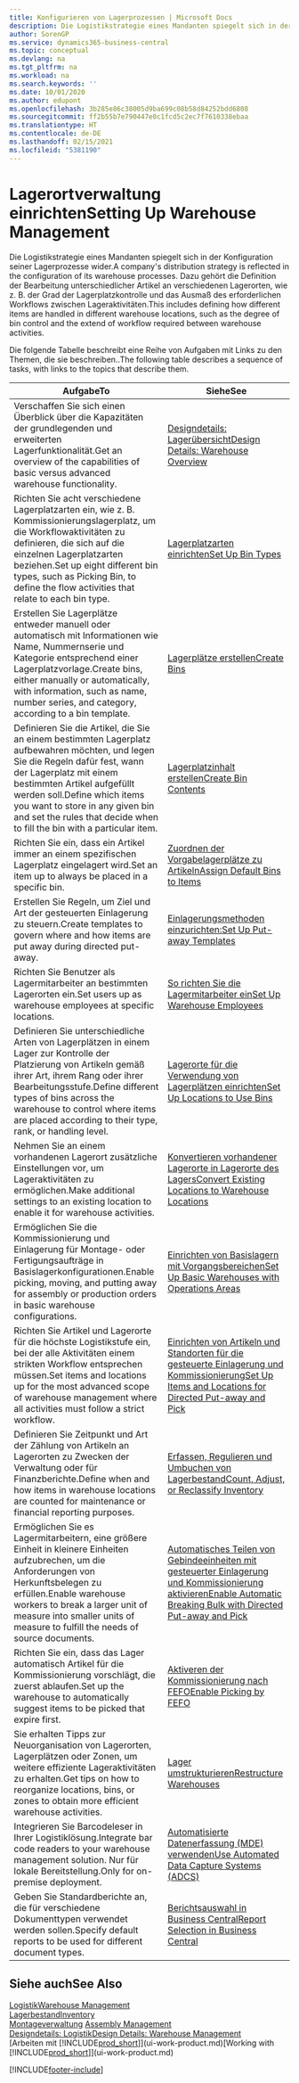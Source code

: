 ```yaml
---
title: Konfigurieren von Lagerprozessen | Microsoft Docs
description: Die Logistikstrategie eines Mandanten spiegelt sich in der Konfiguration seiner Lagerprozesse wider. Dazu gehört die Definition der Bearbeitung unterschiedlicher Artikel an verschiedenen Lagerorten, wie z. B. der Grad der Lagerplatzkontrolle und das Ausmaß des erforderlichen Workflows zwischen Lageraktivitäten.
author: SorenGP
ms.service: dynamics365-business-central
ms.topic: conceptual
ms.devlang: na
ms.tgt_pltfrm: na
ms.workload: na
ms.search.keywords: ''
ms.date: 10/01/2020
ms.author: edupont
ms.openlocfilehash: 3b285e86c38005d9ba699c08b58d84252bdd6808
ms.sourcegitcommit: ff2b55b7e790447e0c1fcd5c2ec7f7610338ebaa
ms.translationtype: HT
ms.contentlocale: de-DE
ms.lasthandoff: 02/15/2021
ms.locfileid: "5381190"
---
```

# <a name="setting-up-warehouse-management"></a><span data-ttu-id="42338-104">Lagerortverwaltung einrichten</span><span class="sxs-lookup"><span data-stu-id="42338-104">Setting Up Warehouse Management</span></span>
<span data-ttu-id="42338-105">Die Logistikstrategie eines Mandanten spiegelt sich in der Konfiguration seiner Lagerprozesse wider.</span><span class="sxs-lookup"><span data-stu-id="42338-105">A company's distribution strategy is reflected in the configuration of its warehouse processes.</span></span> <span data-ttu-id="42338-106">Dazu gehört die Definition der Bearbeitung unterschiedlicher Artikel an verschiedenen Lagerorten, wie z. B. der Grad der Lagerplatzkontrolle und das Ausmaß des erforderlichen Workflows zwischen Lageraktivitäten.</span><span class="sxs-lookup"><span data-stu-id="42338-106">This includes defining how different items are handled in different warehouse locations, such as the degree of bin control and the extend of workflow required between warehouse activities.</span></span>  

 <span data-ttu-id="42338-107">Die folgende Tabelle beschreibt eine Reihe von Aufgaben mit Links zu den Themen, die sie beschreiben..</span><span class="sxs-lookup"><span data-stu-id="42338-107">The following table describes a sequence of tasks, with links to the topics that describe them.</span></span>   

|<span data-ttu-id="42338-108">**Aufgabe**</span><span class="sxs-lookup"><span data-stu-id="42338-108">**To**</span></span>|<span data-ttu-id="42338-109">**Siehe**</span><span class="sxs-lookup"><span data-stu-id="42338-109">**See**</span></span>|  
|------------|-------------|  
|<span data-ttu-id="42338-110">Verschaffen Sie sich einen Überblick über die Kapazitäten der grundlegenden und erweiterten Lagerfunktionalität.</span><span class="sxs-lookup"><span data-stu-id="42338-110">Get an overview of the capabilities of basic versus advanced warehouse functionality.</span></span>|[<span data-ttu-id="42338-111">Designdetails: Lagerübersicht</span><span class="sxs-lookup"><span data-stu-id="42338-111">Design Details: Warehouse Overview</span></span>](design-details-warehouse-overview.md)|  
|<span data-ttu-id="42338-112">Richten Sie acht verschiedene Lagerplatzarten ein, wie z. B. Kommissionierungslagerplatz, um die Workflowaktivitäten zu definieren, die sich auf die einzelnen Lagerplatzarten beziehen.</span><span class="sxs-lookup"><span data-stu-id="42338-112">Set up eight different bin types, such as Picking Bin, to define the flow activities that relate to each bin type.</span></span>|[<span data-ttu-id="42338-113">Lagerplatzarten einrichten</span><span class="sxs-lookup"><span data-stu-id="42338-113">Set Up Bin Types</span></span>](warehouse-how-to-set-up-bin-types.md)|  
|<span data-ttu-id="42338-114">Erstellen Sie Lagerplätze entweder manuell oder automatisch mit Informationen wie Name, Nummernserie und Kategorie entsprechend einer Lagerplatzvorlage.</span><span class="sxs-lookup"><span data-stu-id="42338-114">Create bins, either manually or automatically, with information, such as name, number series, and category, according to a bin template.</span></span>|[<span data-ttu-id="42338-115">Lagerplätze erstellen</span><span class="sxs-lookup"><span data-stu-id="42338-115">Create Bins</span></span>](warehouse-how-to-create-individual-bins.md)|  
|<span data-ttu-id="42338-116">Definieren Sie die Artikel, die Sie an einem bestimmten Lagerplatz aufbewahren möchten, und legen Sie die Regeln dafür fest, wann der Lagerplatz mit einem bestimmten Artikel aufgefüllt werden soll.</span><span class="sxs-lookup"><span data-stu-id="42338-116">Define which items you want to store in any given bin and set the rules that decide when to fill the bin with a particular item.</span></span>|[<span data-ttu-id="42338-117">Lagerplatzinhalt erstellen</span><span class="sxs-lookup"><span data-stu-id="42338-117">Create Bin Contents</span></span>](warehouse-how-to-set-up-bin-contents.md)|  
|<span data-ttu-id="42338-118">Richten Sie ein, dass ein Artikel immer an einem spezifischen Lagerplatz eingelagert wird.</span><span class="sxs-lookup"><span data-stu-id="42338-118">Set an item up to always be placed in a specific bin.</span></span>|[<span data-ttu-id="42338-119">Zuordnen der Vorgabelagerplätze zu Artikeln</span><span class="sxs-lookup"><span data-stu-id="42338-119">Assign Default Bins to Items</span></span>](warehouse-how-to-assign-default-bins-to-items.md)|
|<span data-ttu-id="42338-120">Erstellen Sie Regeln, um Ziel und Art der gesteuerten Einlagerung zu steuern.</span><span class="sxs-lookup"><span data-stu-id="42338-120">Create templates to govern where and how items are put away during directed put-away.</span></span>|[<span data-ttu-id="42338-121">Einlagerungsmethoden einzurichten:</span><span class="sxs-lookup"><span data-stu-id="42338-121">Set Up Put-away Templates</span></span>](warehouse-how-to-set-up-put-away-templates.md)|
|<span data-ttu-id="42338-122">Richten Sie Benutzer als Lagermitarbeiter an bestimmten Lagerorten ein.</span><span class="sxs-lookup"><span data-stu-id="42338-122">Set users up as warehouse employees at specific locations.</span></span>|[<span data-ttu-id="42338-123">So richten Sie die Lagermitarbeiter ein</span><span class="sxs-lookup"><span data-stu-id="42338-123">Set Up Warehouse Employees</span></span>](warehouse-how-to-set-up-warehouse-employees.md)|
|<span data-ttu-id="42338-124">Definieren Sie unterschiedliche Arten von Lagerplätzen in einem Lager zur Kontrolle der Platzierung von Artikeln gemäß ihrer Art, ihrem Rang oder ihrer Bearbeitungsstufe.</span><span class="sxs-lookup"><span data-stu-id="42338-124">Define different types of bins across the warehouse to control where items are placed according to their type, rank, or handling level.</span></span>|[<span data-ttu-id="42338-125">Lagerorte für die Verwendung von Lagerplätzen einrichten</span><span class="sxs-lookup"><span data-stu-id="42338-125">Set Up Locations to Use Bins</span></span>](warehouse-how-to-set-up-locations-to-use-bins.md)|
|<span data-ttu-id="42338-126">Nehmen Sie an einem vorhandenen Lagerort zusätzliche Einstellungen vor, um Lageraktivitäten zu ermöglichen.</span><span class="sxs-lookup"><span data-stu-id="42338-126">Make additional settings to an existing location to enable it for warehouse activities.</span></span>|[<span data-ttu-id="42338-127">Konvertieren vorhandener Lagerorte in Lagerorte des Lagers</span><span class="sxs-lookup"><span data-stu-id="42338-127">Convert Existing Locations to Warehouse Locations</span></span>](warehouse-how-to-convert-existing-locations-to-warehouse-locations.md)|
|<span data-ttu-id="42338-128">Ermöglichen Sie die Kommissionierung und Einlagerung für Montage- oder Fertigungsaufträge in Basislagerkonfigurationen.</span><span class="sxs-lookup"><span data-stu-id="42338-128">Enable picking, moving, and putting away for assembly or production orders in basic warehouse configurations.</span></span>|[<span data-ttu-id="42338-129">Einrichten von Basislagern mit Vorgangsbereichen</span><span class="sxs-lookup"><span data-stu-id="42338-129">Set Up Basic Warehouses with Operations Areas</span></span>](warehouse-how-to-set-up-basic-warehouses-with-operations-areas.md)|  
|<span data-ttu-id="42338-130">Richten Sie Artikel und Lagerorte für die höchste Logistikstufe ein, bei der alle Aktivitäten einem strikten Workflow entsprechen müssen.</span><span class="sxs-lookup"><span data-stu-id="42338-130">Set items and locations up for the most advanced scope of warehouse management where all activities must follow a strict workflow.</span></span>|[<span data-ttu-id="42338-131">Einrichten von Artikeln und Standorten für die gesteuerte Einlagerung und Kommissionierung</span><span class="sxs-lookup"><span data-stu-id="42338-131">Set Up Items and Locations for Directed Put-away and Pick</span></span>](warehouse-how-to-set-up-items-for-directed-put-away-and-pick.md)|  
|<span data-ttu-id="42338-132">Definieren Sie Zeitpunkt und Art der Zählung von Artikeln an Lagerorten zu Zwecken der Verwaltung oder für Finanzberichte.</span><span class="sxs-lookup"><span data-stu-id="42338-132">Define when and how items in warehouse locations are counted for maintenance or financial reporting purposes.</span></span>|[<span data-ttu-id="42338-133">Erfassen, Regulieren und Umbuchen von Lagerbestand</span><span class="sxs-lookup"><span data-stu-id="42338-133">Count, Adjust, or Reclassify Inventory</span></span>](inventory-how-count-adjust-reclassify.md)|
|<span data-ttu-id="42338-134">Ermöglichen Sie es Lagermitarbeitern, eine größere Einheit in kleinere Einheiten aufzubrechen, um die Anforderungen von Herkunftsbelegen zu erfüllen.</span><span class="sxs-lookup"><span data-stu-id="42338-134">Enable warehouse workers to break a larger unit of measure into smaller units of measure to fulfill the needs of source documents.</span></span>|[<span data-ttu-id="42338-135">Automatisches Teilen von Gebindeeinheiten mit gesteuerter Einlagerung und Kommissionierung aktivieren</span><span class="sxs-lookup"><span data-stu-id="42338-135">Enable Automatic Breaking Bulk with Directed Put-away and Pick</span></span>](warehouse-enable-automatic-breaking-bulk-with-directed-put-away-and-pick.md)|  
|<span data-ttu-id="42338-136">Richten Sie ein, dass das Lager automatisch Artikel für die Kommissionierung vorschlägt, die zuerst ablaufen.</span><span class="sxs-lookup"><span data-stu-id="42338-136">Set up the warehouse to automatically suggest items to be picked that expire first.</span></span>|[<span data-ttu-id="42338-137">Aktiveren der Kommissionierung nach FEFO</span><span class="sxs-lookup"><span data-stu-id="42338-137">Enable Picking by FEFO</span></span>](warehouse-picking-by-fefo.md)|
|<span data-ttu-id="42338-138">Sie erhalten Tipps zur Neuorganisation von Lagerorten, Lagerplätzen oder Zonen, um weitere effiziente Lageraktivitäten zu erhalten.</span><span class="sxs-lookup"><span data-stu-id="42338-138">Get tips on how to reorganize locations, bins, or zones to obtain more efficient warehouse activities.</span></span>|[<span data-ttu-id="42338-139">Lager umstrukturieren</span><span class="sxs-lookup"><span data-stu-id="42338-139">Restructure Warehouses</span></span>](warehouse-how-to-restructure-warehouses.md)|
|<span data-ttu-id="42338-140">Integrieren Sie Barcodeleser in Ihrer Logistiklösung.</span><span class="sxs-lookup"><span data-stu-id="42338-140">Integrate bar code readers to your warehouse management solution.</span></span> <span data-ttu-id="42338-141">Nur für lokale Bereitstellung.</span><span class="sxs-lookup"><span data-stu-id="42338-141">Only for on-premise deployment.</span></span>|[<span data-ttu-id="42338-142">Automatisierte Datenerfassung (MDE) verwenden</span><span class="sxs-lookup"><span data-stu-id="42338-142">Use Automated Data Capture Systems (ADCS)</span></span>](warehouse-use-automated-data-capture-systems-adcs.md)|
|<span data-ttu-id="42338-143">Geben Sie Standardberichte an, die für verschiedene Dokumenttypen verwendet werden sollen.</span><span class="sxs-lookup"><span data-stu-id="42338-143">Specify default reports to be used for different document types.</span></span>|[<span data-ttu-id="42338-144">Berichtsauswahl in Business Central</span><span class="sxs-lookup"><span data-stu-id="42338-144">Report Selection in Business Central</span></span>](across-report-selections.md)|

## <a name="see-also"></a><span data-ttu-id="42338-145">Siehe auch</span><span class="sxs-lookup"><span data-stu-id="42338-145">See Also</span></span>  
[<span data-ttu-id="42338-146">Logistik</span><span class="sxs-lookup"><span data-stu-id="42338-146">Warehouse Management</span></span>](warehouse-manage-warehouse.md)  
[<span data-ttu-id="42338-147">Lagerbestand</span><span class="sxs-lookup"><span data-stu-id="42338-147">Inventory</span></span>](inventory-manage-inventory.md)  
<span data-ttu-id="42338-148">[Montageverwaltung](assembly-assemble-items.md)  </span><span class="sxs-lookup"><span data-stu-id="42338-148">[Assembly Management](assembly-assemble-items.md)  </span></span>  
[<span data-ttu-id="42338-149">Designdetails: Logistik</span><span class="sxs-lookup"><span data-stu-id="42338-149">Design Details: Warehouse Management</span></span>](design-details-warehouse-management.md)  
<span data-ttu-id="42338-150">[Arbeiten mit [!INCLUDE[prod_short](includes/prod_short.md)]](ui-work-product.md)</span><span class="sxs-lookup"><span data-stu-id="42338-150">[Working with [!INCLUDE[prod_short](includes/prod_short.md)]](ui-work-product.md)</span></span>


[!INCLUDE[footer-include](includes/footer-banner.md)]